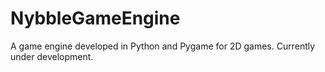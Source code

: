 # NybbleGameEngine
A game engine developed in Python and Pygame for 2D games.
Currently under development.
